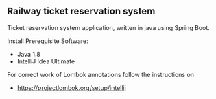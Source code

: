 ## Railway ticket reservation system

Ticket reservation system application, written in java using Spring Boot.

Install Prerequisite Software:
* Java 1.8
* IntelliJ Idea Ultimate

For correct work of Lombok annotations follow the instructions on
* https://projectlombok.org/setup/intellij

